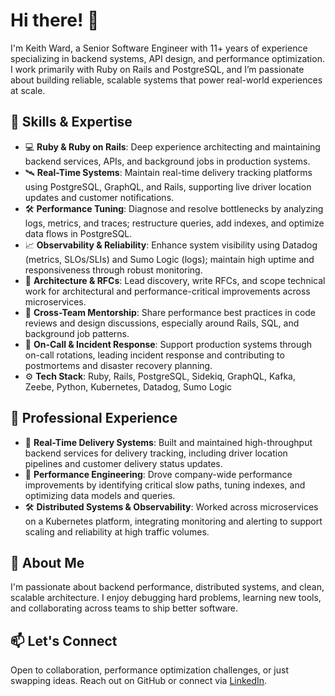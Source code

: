 # Hi there! 👋

I'm Keith Ward, a Senior Software Engineer with 11+ years of experience specializing in backend systems, API design, and performance optimization. I work primarily with Ruby on Rails and PostgreSQL, and I’m passionate about building reliable, scalable systems that power real-world experiences at scale.

## 🔧 Skills & Expertise

- 💻 **Ruby & Ruby on Rails**: Deep experience architecting and maintaining backend services, APIs, and background jobs in production systems.
- 🛰 **Real-Time Systems**: Maintain real-time delivery tracking platforms using PostgreSQL, GraphQL, and Rails, supporting live driver location updates and customer notifications.
- 🛠 **Performance Tuning**: Diagnose and resolve bottlenecks by analyzing logs, metrics, and traces; restructure queries, add indexes, and optimize data flows in PostgreSQL.
- 📈 **Observability & Reliability**: Enhance system visibility using Datadog (metrics, SLOs/SLIs) and Sumo Logic (logs); maintain high uptime and responsiveness through robust monitoring.
- 🧱 **Architecture & RFCs**: Lead discovery, write RFCs, and scope technical work for architectural and performance-critical improvements across microservices.
- 👥 **Cross-Team Mentorship**: Share performance best practices in code reviews and design discussions, especially around Rails, SQL, and background job patterns.
- 🔁 **On-Call & Incident Response**: Support production systems through on-call rotations, leading incident response and contributing to postmortems and disaster recovery planning.
- ⚙️ **Tech Stack**: Ruby, Rails, PostgreSQL, Sidekiq, GraphQL, Kafka, Zeebe, Python, Kubernetes, Datadog, Sumo Logic

## 💼 Professional Experience

- 🚚 **Real-Time Delivery Systems**: Built and maintained high-throughput backend services for delivery tracking, including driver location pipelines and customer delivery status updates.
- 🧪 **Performance Engineering**: Drove company-wide performance improvements by identifying critical slow paths, tuning indexes, and optimizing data models and queries.
- 🛠️ **Distributed Systems & Observability**: Worked across microservices on a Kubernetes platform, integrating monitoring and alerting to support scaling and reliability at high traffic volumes.

## 🌱 About Me

I'm passionate about backend performance, distributed systems, and clean, scalable architecture. I enjoy debugging hard problems, learning new tools, and collaborating across teams to ship better software.

## 📫 Let's Connect

Open to collaboration, performance optimization challenges, or just swapping ideas. Reach out on GitHub or connect via [LinkedIn](https://www.linkedin.com/in/keith-s-ward/).
